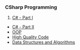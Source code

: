 ### CSharp Programming
1. [C# - Part I](https://github.com/petyakostova/Telerik-Academy/tree/master/C%23%20Programming/C%23%20Part%201)
* [C# - Part II]()
* [OOP]()
* [High Quality Code]()
* [Data Structures and Algorithms]()